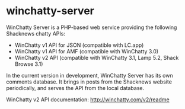 winchatty-server
================

WinChatty Server is a PHP-based web service providing the following Shacknews chatty APIs:
- WinChatty v1 API for JSON (compatible with LC.app)
- WinChatty v1 API for AMF (compatible with WinChatty 3.0)
- WinChatty v2 API (compatible with WinChatty 3.1, Lamp 5.2, Shack Browse 3.1)

In the current version in development, WinChatty Server has its own comments database.  It brings in posts from the Shacknews website periodically, and serves the API from the local database.

WinChatty v2 API documentation: http://winchatty.com/v2/readme
